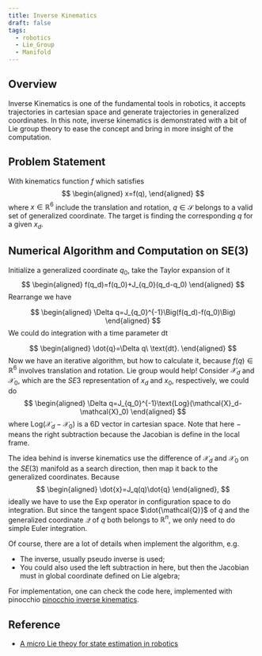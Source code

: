 ```yaml
---
title: Inverse Kinematics
draft: false
tags:
  - robotics
  - Lie_Group
  - Manifold
---
```

## Overview
Inverse Kinematics is one of the fundamental tools in robotics, it accepts trajectories in cartesian space and generate trajectories in generalized coordinates. In this note, inverse kinematics is demonstrated with a bit of Lie group theory to ease the concept and bring in more insight of the computation.

## Problem Statement
With kinematics function $f$ which satisfies
$$
\begin{aligned}
x=f(q),
\end{aligned}
$$
where $x\in \mathbb{R}^6$ include the translation and rotation, $q\in \mathcal{S}$ belongs to a valid set of generalized coordinate. The target is finding the corresponding $q$ for a given $x_d$. 
## Numerical Algorithm and Computation on SE(3)
Initialize a generalized coordinate $q_0$, take the Taylor expansion of it
$$
\begin{aligned}
f(q_d)=f(q_0)+J_{q_0}(q_d-q_0)
\end{aligned}
$$
Rearrange we have

$$
\begin{aligned}
\Delta q=J_{q_0}^{-1}\Big(f(q_d)-f(q_0)\Big)
\end{aligned}
$$
We could do integration with a time parameter $\text{dt}$

$$
\begin{aligned}
\dot{q}=\Delta q\ \text{dt}.
\end{aligned}
$$
Now we have an iterative algorithm, but how to calculate it, because $f(q)\in \mathbb{R}^6$ involves translation and rotation. Lie group would help! Consider $\mathcal{X}_d$ and $\mathcal{X}_0$, which are the $SE3$ representation of $x_d$ and $x_0$, respectively, we could do 
$$
\begin{aligned}
\Delta q=J_{q_0}^{-1}\text{Log}(\mathcal{X}_d-\mathcal{X}_0)
\end{aligned}
$$ where $\text{Log}(\mathcal{X}_d-\mathcal{X}_0)$ is a 6D vector in cartesian space. Note that here $-$ means the right subtraction because the Jacobian is define in the local frame. 

The idea behind is inverse kinematics use the difference of $\mathcal{X}_d$ and $\mathcal{X}_0$ on the $SE(3)$ manifold as a search direction, then map it back to the generalized coordinates. Because
$$
\begin{aligned}
\dot{x}=J_q(q)\dot{q}
\end{aligned},
$$
ideally we have to use the $\text{Exp}$ operator in configuration space to do integration. But since the tangent space $\dot{\mathcal{Q}}$ of $\dot{q}$ and the generalized coordinate $\mathcal{Q}$ of $q$ both belongs to $\mathbb{R}^n$, we only need to do simple Euler integration.

Of course, there are a lot of details when implement the algorithm, e.g. 
- The inverse, usually pseudo inverse is used;
- You could also used the left subtraction in here, but then the Jacobian must in global coordinate defined on Lie algebra;

For implementation, one can check the code here, implemented with pinocchio [pinocchio inverse kinematics](https://gepettoweb.laas.fr/doc/stack-of-tasks/pinocchio/master/doxygen-html/md_doc_b-examples_i-inverse-kinematics.html). 

## Reference
- [A micro Lie theoy for state estimation in robotics](https://arxiv.org/pdf/1812.01537)
